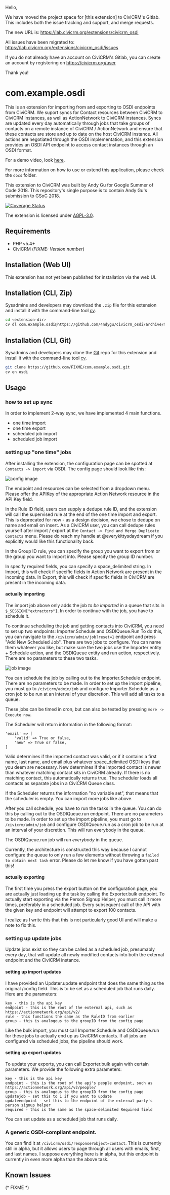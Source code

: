 Hello,

We have moved the project space for [this extension] to CiviCRM's Gitlab.
This includes both the issue tracking and support, and merge requests.

The new URL is: https://lab.civicrm.org/extensions/civicrm_osdi

All issues have been migrated to: https://lab.civicrm.org/extensions/civicrm_osdi/issues

If you do not already have an account on CiviCRM's Gitlab, you can create an account
by registering on https://civicrm.org/user

Thank you!

# com.example.osdi

This is an extension for importing from and exporting to OSDI endpoints from CiviCRM. We suport syncs for Contact resources between CiviCRM to CiviCRM instances, as well as ActionNetwork to CiviCRM instances. Syncs are updated every day automatically through jobs that take groups of contacts on a remote instance of CiviCRM / ActionNetwork and ensure that these contacts are store and up to date on the host CiviCRM instance. All actions are negotiated through the OSDI implementation, and this extension provides an OSDI API endpoint to access contact instances through an OSDI format. 

For a demo video, look [here](https://drive.google.com/file/d/1Xlcxlr52bE4hvSUPRXw0hT6Qm_zmBUVO/view).

For more information on how to use or extend this application, please check the `docs` folder.

This extension to CiviCRM was built by Andy Gu for Google Summer of Code 2018. This repository's single purpose is to contain Andy Gu's submission to GSoC 2018. 

[![Coverage Status](https://coveralls.io/repos/github/4ndygu/civicrm_osdi/badge.svg?branch=master)](https://coveralls.io/github/4ndygu/civicrm_osdi?branch=master)

The extension is licensed under [AGPL-3.0](LICENSE.txt).

## Requirements

* PHP v5.4+
* CiviCRM (*FIXME: Version number*)

## Installation (Web UI)

This extension has not yet been published for installation via the web UI.

## Installation (CLI, Zip)

Sysadmins and developers may download the `.zip` file for this extension and
install it with the command-line tool [cv](https://github.com/civicrm/cv).

```bash
cd <extension-dir>
cv dl com.example.osdi@https://github.com/4ndygu/civicrm_osdi/archive/master.zip
```

## Installation (CLI, Git)

Sysadmins and developers may clone the [Git](https://en.wikipedia.org/wiki/Git) repo for this extension and
install it with the command-line tool [cv](https://github.com/civicrm/cv).

```bash
git clone https://github.com/FIXME/com.example.osdi.git
cv en osdi
```

## Usage

### how to set up sync

In order to implement 2-way sync, we have implemented 4 main functions.

- one time import 
- one time export 
- scheduled job import
- scheduled job import

### setting up "one time" jobs

After installing the extension, the configuration page can be spotted at `Contacts -> Import` via OSDI. The config page should look like this:

![config image](https://raw.githubusercontent.com/4ndygu/civicrm_osdi/master/civicrm_osdi_configure.png "config image")

The endpoint and resources can be selected from a dropdown menu. Please offer the APIKey of the appropriate Action Network resource in the API Key field. 

In the Rule ID field, users can supply a dedupe rule ID, and the extension will call the supervised rule at the end of the one time import and export. This is deprecated for now - as a design decision, we chose to dedupe on name and email on insert. As a CiviCRM user, you can call dedupe rules yourself after import / export at the `Contact -> Find and Merge Duplicate Contacts` menu. Please do reach my handle at @everykittysdaydream if you explicitly would like this functionality back. 

In the Group ID rule, you can specify the group you want to export from or the group you want to import into. Please specify the group ID number.

In specify required fields, you can specify a space_delimited string. In Import, this will check if specific fields in Action Network are present in the incoming data. In Export, this will check if specific fields in CiviCRM are present in the incoming data.

#### actually importing

The import job above only adds the job *to be imported* in a queue that sits in `$_SESSION["extractors"]`. In order to continue with the job, you have to schedule it.

To continue scheduling the job and getting contacts into CiviCRM, you need to set up two endpoints: Importer.Schedule and OSDIQueue.Run
To do this, you can navigate to the `/civicrm/admin/job?reset=1` endpoint and press "Add New Scheduled Job". There are two jobs to configure. You can name them whatever you like, but make sure the two jobs use the Importer entity + Schedule action, and the OSDIQueue entity and run action, respectively. There are no parameters to these two tasks.

![job image](https://github.com/4ndygu/civicrm_osdi/blob/master/civicrm_job_schedule.png?raw=true "job image")

You can schedule the job by calling out to the Importer.Schedule endpoint. There are no parameters to be made. In order to set up the import pipeline, you must go to `/civicrm/admin/job` and configure Importer.Schedule as a cron job to be run at an interval of your discretion. This will add all tasks to a queue.

These jobs can be timed in cron, but can also be tested by pressing `more -> Execute now`.

The Scheduler will return information in the following format:

    'email' => [
        'valid' => True or false,
        'new' => True or false,
    ]

Valid determines if the imported contact was valid, or if it contains a first name, last name, and email plus whatever space_delimited OSDI keys that you deem are necessary. New determines if the imported contact is newer than whatever matching contact sits in CiviCRM already. If there is no matching contact, this automatically returns true. The scheduler loads all contacts as separate jobs in a CiviCRM Queue class.

If the Scheduler returns the information "no variable set", that means that the scheduler is empty. You can import more jobs like above. 

After you call schedule, you have to run the tasks in the queue. You can do this by calling out to the OSDIQueue.run endpoint. There are no parameters to be made. In order to set up the import pipeline, you must go to `/civicrm/admin/job` and configure OSDIQueue.run as a cron job to be run at an interval of your discretion. This will run everybody in the queue.

The OSDIQueue.run job will run *everybody* in the queue. 

Currently, the architecture is constructed this way because I cannot configure the queue to only run a few elements without throwing a `failed to obtain next task` error. Please do let me know if you have gotten past this!

#### actually exporting 

The first time you press the export button on the configuration page, you are actually just loading up the task by calling the Exporter.bulk endpoint. To actually start exporting via the Person Signup Helper, you must call it more times, preferably in a scheduled job. Every subsequent call of the API with the given key and endpoint will attempt to export 100 contacts. 

I realize as I write this that this is not particularly good UI and will make a note to fix this.

### setting up update jobs

Update jobs exist so they can be called as a scheduled job, presumably every day, that will update all newly modified contacts into both the external endpoint and the CiviCRM instance. 

#### setting up import updates

I have provided an Updater.update endpoint that does the same thing as the original /config field. This is to be set as a scheduled job that runs daily. Here are the parameters:

    key - this is the api key
    endpoint - this is the root of the external api, such as https://actionnetwork.org/api/v2/
    rule - this functions the same as the RuleID from earlier
    group - this is analogous to the groupID from the config page

Like the bulk import, you must call Importer.Schedule and OSDIQueue.run for these jobs to actually end up as CiviCRM contacts. If all jobs are configured via scheduled jobs, the pipeline should work.

#### setting up export updates

To update your exports, you can call Exporter.bulk again with certain parameters. We provide the following extra parameters:

    key - this is the api key
    endpoint - this is the root of the api's people endpoint, such as https://actionnetwork.org/api/v2/people/
    group - this is analogous to the groupID from the config page
    updatejob - set this to 1 if you want to update
    updateendpoint - set this to the endpoint of the external party's person signup helper
    required - this is the same as the space-delimited Required field 

You can set update as a scheduled job that runs daily.

### A generic OSDI-compliant endpoint.

You can find it at `/civicrm/osdi/response?object=contact`. This is currently still in alpha, but it allows users to page through all users with emails, first, and last names. I suppose everything here is in alpha, but this endpoint is currently in even more alpha than the above task.
## Known Issues

(* FIXME *)
